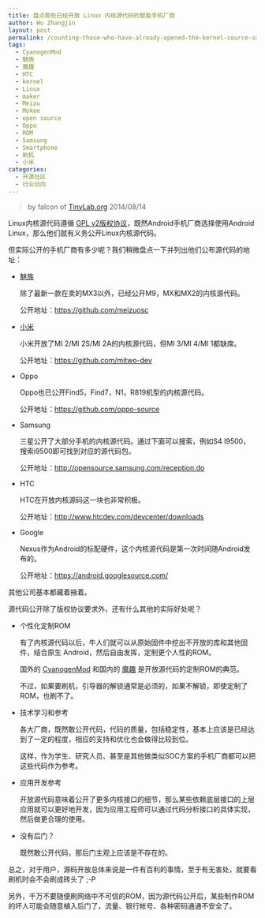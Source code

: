```yaml
---
title: 盘点那些已经开放 Linux 内核源代码的智能手机厂商
author: Wu Zhangjin
layout: post
permalink: /counting-those-who-have-already-opened-the-kernel-source-smartphone-maker/
tags:
  - CyanogenMod
  - 魅族
  - 魔趣
  - HTC
  - kernel
  - Linux
  - maker
  - Meizu
  - Mokee
  - open source
  - Oppo
  - ROM
  - Samsung
  - Smartphone
  - 刷机
  - 小米
categories:
  - 开源社区
  - 行业动向
---
```


> by falcon of [TinyLab.org][2]
> 2014/08/14

Linux内核源代码遵循 [GPL v2版权协议][3]，既然Android手机厂商选择使用Android Linux，那么他们就有义务公开Linux内核源代码。

但实际公开的手机厂商有多少呢？我们稍微盘点一下并列出他们公布源代码的地址：

  * [魅族][4]

    除了最新一款在卖的MX3以外，已经公开M9，MX和MX2的内核源代码。

    公开地址：<https://github.com/meizuosc>

  * [小米][5]

    小米开放了MI 2/MI 2S/MI 2A的内核源代码，但MI 3/MI 4/MI 1都缺席。

    公开地址：<https://github.com/mitwo-dev>

  * Oppo

    Oppo也已公开Find5，Find7，N1，R819机型的内核源代码。

    公开地址：<https://github.com/oppo-source>

  * Samsung

    三星公开了大部分手机的内核源代码。通过下面可以搜索，例如S4 I9500，搜索i9500即可找到对应的源代码包。

    公开地址：<http://opensource.samsung.com/reception.do>

  * HTC

    HTC在开放内核源码这一块也非常积极。

    公开地址：<http://www.htcdev.com/devcenter/downloads>

  * Google

    Nexus作为Android的标配硬件，这个内核源代码是第一次时间随Android发布的。

    公开地址：<https://android.googlesource.com/>

其他公司基本都藏着掖着。

源代码公开除了版权协议要求外，还有什么其他的实际好处呢？

  * 个性化定制ROM

    有了内核源代码以后，牛人们就可以从原始固件中挖出不开放的库和其他固件，结合原生 Android，然后自由发挥，定制更个人性的ROM。

    国外的 [CyanogenMod][6] 和国内的 [魔趣][7] 是开放源代码的定制ROM的典范。

    不过，如果要刷机，引导器的解锁通常是必须的，如果不解锁，即使定制了ROM，也刷不了。

  * 技术学习和参考

    各大厂商，既然敢公开代码，代码的质量，包括稳定性，基本上应该是已经达到了一定的程度，相应的支持和优化也会做得比较到位。

    这样，作为学生、研究人员、甚至是其他做类似SOC方案的手机厂商都可以把这些代码作为参考。

  * 应用开发参考

    开放源代码意味着公开了更多内核接口的细节，那么某些依赖底层接口的上层应用就可以更好地开发，因为应用工程师可以通过代码分析接口的具体实现，然后做更合理的使用。

  * 没有后门？

    既然敢公开代码，那后门主观上应该是不存在的。

总之，对于用户，源码开放总体来说是一件有百利的事情，至于有无害处，就要看刷机时会不会刷成砖头了 ;-P

另外，千万不要随便刷网络中不可信的ROM，因为源代码公开后，某些制作ROM的坏人可能会随意植入后门了，流量、银行帐号、各种密码通通不安全了。





 [2]: https://tinylab.org
 [3]: https://git.kernel.org/cgit/linux/kernel/git/torvalds/linux.git/plain/COPYING
 [4]: http://www.meizu.com
 [5]: http://www.mi.com
 [6]: http://www.cyanogenmod.org/
 [7]: http://www.mokeedev.com/en/
